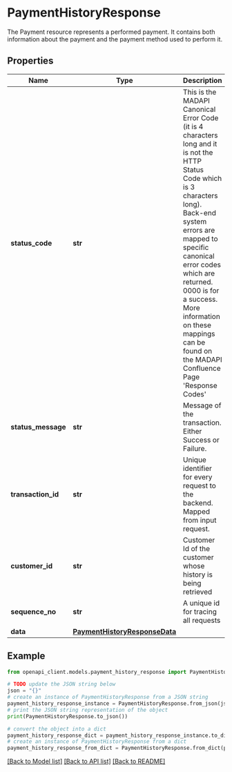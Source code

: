 # PaymentHistoryResponse

The Payment resource represents a performed payment. It contains both information about the payment and the payment method used to perform it.

## Properties

Name | Type | Description | Notes
------------ | ------------- | ------------- | -------------
**status_code** | **str** | This is the MADAPI Canonical Error Code (it is 4 characters long and it is not the HTTP Status Code which is 3 characters long). Back-end system errors are mapped to specific canonical error codes which are returned. 0000 is for a success. More information on these mappings can be found on the MADAPI Confluence Page &#39;Response Codes&#39; | [optional] 
**status_message** | **str** | Message of the transaction. Either Success or Failure. | [optional] 
**transaction_id** | **str** | Unique identifier for every request to the backend. Mapped from input request. | [optional] 
**customer_id** | **str** | Customer Id of the customer whose history is being retrieved | [optional] 
**sequence_no** | **str** | A unique id for tracing all requests | [optional] 
**data** | [**PaymentHistoryResponseData**](PaymentHistoryResponseData.md) |  | [optional] 

## Example

```python
from openapi_client.models.payment_history_response import PaymentHistoryResponse

# TODO update the JSON string below
json = "{}"
# create an instance of PaymentHistoryResponse from a JSON string
payment_history_response_instance = PaymentHistoryResponse.from_json(json)
# print the JSON string representation of the object
print(PaymentHistoryResponse.to_json())

# convert the object into a dict
payment_history_response_dict = payment_history_response_instance.to_dict()
# create an instance of PaymentHistoryResponse from a dict
payment_history_response_from_dict = PaymentHistoryResponse.from_dict(payment_history_response_dict)
```
[[Back to Model list]](../README.md#documentation-for-models) [[Back to API list]](../README.md#documentation-for-api-endpoints) [[Back to README]](../README.md)


